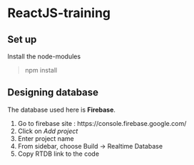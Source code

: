# ReactJS-training

## Set up

Install the node-modules 
> npm install

## Designing database

The database used here is <strong>Firebase</strong>. 
<ol>
  <li>Go to firebase site : https://console.firebase.google.com/ </li>
  <li>Click on <em>Add project</em></li>
  <li>Enter project name</li>
  <li>From sidebar, choose Build -> Realtime Database</li>
  <li>Copy RTDB link to the code</li>
</ol>
